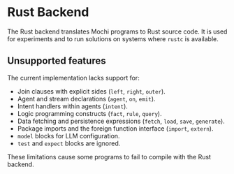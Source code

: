 # Rust Backend

The Rust backend translates Mochi programs to Rust source code. It is used for experiments and to run solutions on systems where `rustc` is available.

## Unsupported features

The current implementation lacks support for:

- Join clauses with explicit sides (`left`, `right`, `outer`).
- Agent and stream declarations (`agent`, `on`, `emit`).
- Intent handlers within agents (`intent`).
- Logic programming constructs (`fact`, `rule`, `query`).
- Data fetching and persistence expressions (`fetch`, `load`, `save`, `generate`).
- Package imports and the foreign function interface (`import`, `extern`).
- `model` blocks for LLM configuration.
- `test` and `expect` blocks are ignored.

These limitations cause some programs to fail to compile with the Rust backend.
